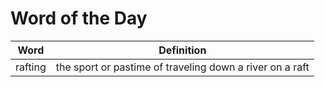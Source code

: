 # Word of the Day

|Word|Definition|
|---|---|
|rafting|the sport or pastime of traveling down a river on a raft|